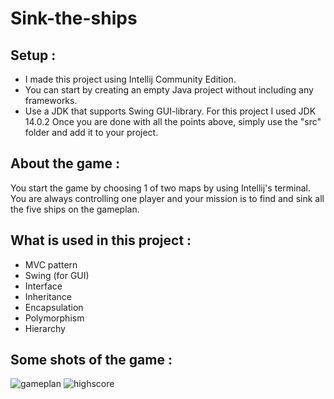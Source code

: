 # Sink-the-ships

## Setup :
- I made this project using Intellij Community Edition.
- You can start by creating an empty Java project without including any frameworks.
- Use a JDK that supports Swing GUI-library. For this project I used JDK 14.0.2 
Once you are done with all the points above, simply use the "src" folder and add it to your project.


## About the game :
You start the game by choosing 1 of two maps by using Intellij's terminal. You are always controlling one player and your mission is to find and sink all the five ships on the gameplan. 


## What is used in this project :
- MVC pattern
- Swing (for GUI)
- Interface 
- Inheritance
- Encapsulation
- Polymorphism
- Hierarchy 


## Some shots of the game :

![gameplan](https://user-images.githubusercontent.com/32642133/103290771-966f8d00-49ea-11eb-9977-455928444b1d.png)
![highscore](https://user-images.githubusercontent.com/32642133/103290783-9e2f3180-49ea-11eb-921b-a1cd0f2dfe03.png)
